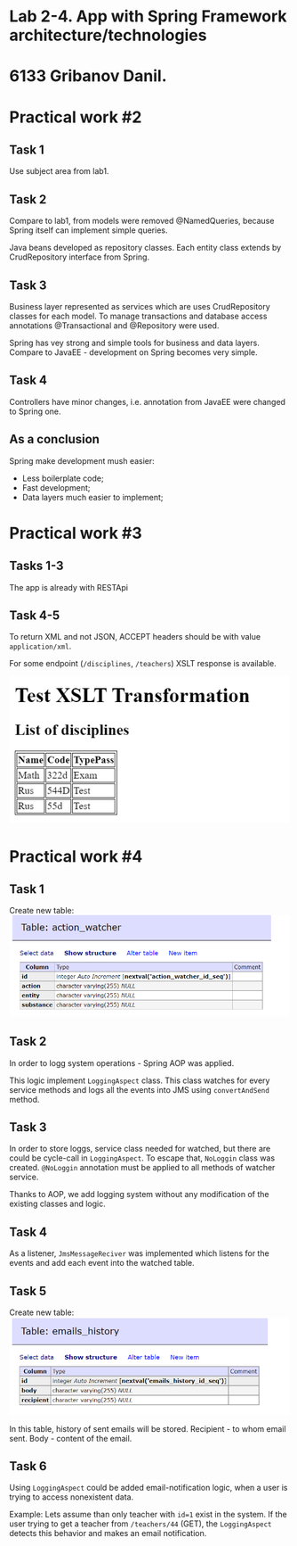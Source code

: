 # Lab 2-4. App with Spring Framework architecture/technologies
# 6133 Gribanov Danil.
# Practical work #2
## Task 1
Use subject area from lab1.
## Task 2
Compare to lab1, from models were removed @NamedQueries, because Spring itself can implement simple queries.

Java beans developed as repository classes. Each entity class extends by CrudRepository interface from Spring.

## Task 3
Business layer represented as services which are uses CrudRepository classes for each model. 
To manage transactions and database access annotations @Transactional and @Repository were used.

Spring has vey strong and simple tools for business and data layers. 
Compare to JavaEE - development on Spring becomes very simple.

## Task 4
Controllers have minor changes, i.e. annotation from JavaEE were changed to Spring one.

## As a conclusion
Spring make development mush easier:
- Less boilerplate code;
- Fast development;
- Data layers much easier to implement;

# Practical work #3
## Tasks 1-3
The app is already with RESTApi

## Task 4-5
To return XML and not JSON, ACCEPT headers should be with value `application/xml`.

For some endpoint (`/disciplines`, `/teachers`) XSLT response is available.

![xslt example](images/xslt_disciplines.png)

# Practical work #4
## Task 1
Create new table:
![watched](images/action_watcher.png)

## Task 2
In order to logg system operations - Spring AOP was applied.

This logic implement `LoggingAspect` class. This class watches for every service methods and logs all the events into 
JMS using `convertAndSend` method.

## Task 3
In order to store loggs, service class needed for watched, but there are could be cycle-call in `LoggingAspect`. 
To escape that, `NoLoggin` class was created. `@NoLoggin` annotation must be applied to all methods of watcher service.

Thanks to AOP, we add logging system without any modification of the existing classes and logic.

## Task 4
As a listener, `JmsMessageReciver` was implemented which listens for the events and add each event into the watched table.

## Task 5
Create new table:
![email table](images/email_history.png)

In this table, history of sent emails will be stored. Recipient - to whom email sent. Body - content of the email.

## Task 6
Using `LoggingAspect` could be added email-notification logic, when a user is trying to access nonexistent data.

Example:
Lets assume than only teacher with `id=1` exist in the system. 
If the user trying to get a teacher from `/teachers/44` (GET), 
the `LoggingAspect` detects this behavior and makes an email notification.
